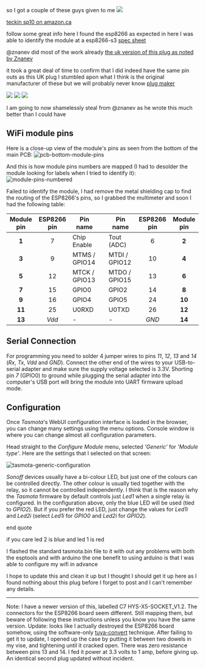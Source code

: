 so I got a couple of these guys given to me 
![](https://images-na.ssl-images-amazon.com/images/I/51mTgHIhufL._SL1001_.jpg)

[teckin sp10 on amazon.ca](https://www.amazon.ca/dp/B07FQMVW45/?coliid=IFFUFMWD4KEHL&colid=RXUNLV481TPQ&psc=0&ref_=lv_ov_lig_dp_it)

follow some great info here 
I found the esp8266 as expected in here I was able to identify the module at a esp8266-s3 
[spec sheet](https://fccid.io/2AKBPESP8266-S3/User-Manual/User-Manual-3594791.html)

@znanev did most of the work already 
[the uk version of this plug as noted by Znanev](/devices/Hyleton-313-Smart-Plug)

it took a great deal of time to confirm that I did indeed have the same pin outs as this UK plug
I stumbled apon what I think is the original manufacturer of these but we will probably never know 
[plug maker](http://en.hysiry.com/)

![](http://www.bobcat.ca/stuff/PICS/sp10/20181124_172106.jpg)
![](http://www.bobcat.ca/stuff/PICS/sp10/20181125_003621.jpg)
![](http://www.bobcat.ca/stuff/PICS/sp10/20181124_192606.jpg)

I am going to now shamelessly steal from @znanev as he wrote this much better than I could have 

## WiFi module pins

Here is a close-up view of the module's pins as seen from the bottom of the main PCB:
![pcb-bottom-module-pins](https://znanev.github.io/images/hyleton-313/pcb-bottom-module-pins.jpg "module pins")

And this is how module pins numbers are mapped (I had to desolder the module looking for labels when I tried to identify it):
![module-pins-numbered](https://znanev.github.io/images/hyleton-313/module-pins-numbered.jpg "module pins")

Failed to identify the module, I had remove the metal shielding cap to find the routing of the ESP8266's pins, so I grabbed the multimeter and soon I had the following table:

|Module pin	|ESP8266 pin|Pin name		|| Pin name		|ESP8266 pin|Module pin|
|:---------:|:---------:|-------------|---|------------|:---------:|:--------:|
|**1**		|7		|Chip Enable		||Tout (ADC)	|6		|**2**		|
|**3**		|9			|MTMS / GPIO14	||MTDI / GPIO12	|10			|**4**		|
|**5**		|12			|MTCK / GPIO13	||MTDO / GPIO15	|13			|**6**		|
|**7**		|15			|GPIO0			||GPIO2			|14			|**8**		|
|**9**		|16			|GPIO4			||GPIO5			|24			|**10**		|
|**11**		|25			|U0RXD			||U0TXD			|26			|**12**		|
|**13**		|*Vdd*		|- 				||-				|*GND*		|**14**		|

## Serial Connection
For programming you need to solder 4 jumper wires to pins *11*, *12*, *13* and *14* (*Rx*, *Tx*, *Vdd* and *GND*). Connect the other end of the wires to your USB-to-serial adapter and make sure the supply voltage selected is 3.3V. Shorting pin *7* (GPIO0) to ground while plugging the serial adapter into the computer's USB port will bring the module into UART firmware upload mode. 

## Configuration

Once *Tasmota*'s WebUI configuration interface is loaded in the browser, you can change many settings using the menu options. Console window is where you can change almost all configuration parameters.

Head straight to the *Configure Module* menu, selected *'Generic'* for *'Module type'*. Here are the settings that I selected on that screen:

![tasmota-generic-configuration](https://znanev.github.io/images/hyleton-313/tasmota-generic-configuration.jpg "Tasmota Generic configuration")

*Sonoff* devices usually have a bi-colour LED, but just one of the colours can be controlled directly. The other colour is usually tied together with the relay, so it cannot be controlled independently. I think that is the reason why the *Tasmota* firmware by default controls just *Led1* when a single relay is configured. In the configuration above, only the blue LED will be used (tied to *GPIO2*). But if you prefer the red LED, just change the values for *Led1i* and *Led2i* (select *Led1i* for *GPIO0* and *Led2i* for *GPIO2*).

end quote 

if you care led 2 is blue and led 1 is red 

I flashed the standard tasmota.bin  file to it with out any problems with both the esptools and with arduino 
the one benefit to using arduino is that I was able to configure my wifi in advance

I hope to update this and clean it up but I thought I should get it up here as I found nothing about this plug before I forget to post and I can't remember any details.

***
Note: I have a newer version of this, labelled C7 HYS-X5-SOCKET_V1.2. The connectors for the ESP8266 board seem different. Still mapping them, but beware of following these instructions unless you know you have the same version. Update: looks like I actually destroyed the ESP8266 board somehow, using the software-only [tuya-convert](https://github.com/ct-Open-Source/tuya-convert) technique. After failing to get it to update, I opened up the case by putting it between two dowels in my vise, and tightening until it cracked open. There was zero resistance between pins 13 and 14. I fed it power at 3.3 volts to 1 amp, before giving up. An identical second plug updated without incident.
